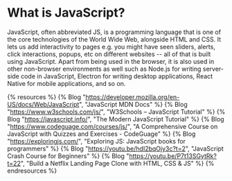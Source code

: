 # What is JavaScript?

JavaScript, often abbreviated JS, is a programming language that is one of the core technologies of the World Wide Web, alongside HTML and CSS. It lets us add interactivity to pages e.g. you might have seen sliders, alerts, click interactions, popups, etc on different websites -- all of that is built using JavaScript. Apart from being used in the browser, it is also used in other non-browser environments as well such as Node.js for writing server-side code in JavaScript, Electron for writing desktop applications, React Native for mobile applications, and so on.

{% resources %}
  {% Blog "https://developer.mozilla.org/en-US/docs/Web/JavaScript", "JavaScript MDN Docs" %}
  {% Blog "https://www.w3schools.com/js/", "W3Schools – JavaScript Tutorial" %}
  {% Blog "https://javascript.info/", "The Modern JavaScript Tutorial" %}
  {% Blog "https://www.codeguage.com/courses/js/", "A Comprehensive Course on JavaScript with Quizzes and Exercises - CodeGuage" %}
  {% Blog "https://exploringjs.com/", "Exploring JS: JavaScript books for programmers" %}
  {% Blog "https://youtu.be/hdI2bqOjy3c?t=2", "JavaScript Crash Course for Beginners" %}
  {% Blog "https://youtu.be/P7t13SGytRk?t=22", "Build a Netflix Landing Page Clone with HTML, CSS & JS" %}
{% endresources %}
